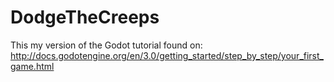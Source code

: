 # DodgeTheCreeps
This my version of the Godot tutorial found on: http://docs.godotengine.org/en/3.0/getting_started/step_by_step/your_first_game.html
